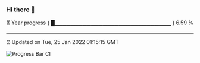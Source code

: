 ### Hi there 👋

⏳ Year progress { █▁▁▁▁▁▁▁▁▁▁▁▁▁▁▁▁▁▁▁▁▁▁▁▁▁▁▁▁▁ } 6.59 %

---

⏰ Updated on Tue, 25 Jan 2022 01:15:15 GMT

![Progress Bar CI](https://github.com/ZhaoGui/ZhaoGui/workflows/Progress%20Bar%20CI/badge.svg)
